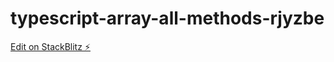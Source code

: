 # typescript-array-all-methods-rjyzbe

[Edit on StackBlitz ⚡️](https://stackblitz.com/edit/typescript-array-all-methods-rjyzbe)